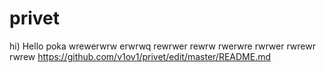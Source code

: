 # privet
hi)
Hello
poka
wrewerwrw
erwrwq
rewrwer
rewrw
rwerwre
rwrwer
rwrewr
rwrew 
https://github.com/v1ov1/privet/edit/master/README.md

